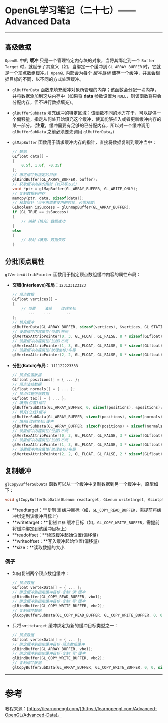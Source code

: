 # OpenGL学习笔记（二十七）—— Advanced Data

---

## 高级数据
`OpenGL` 中的 **缓冲** 只是一个管理特定内存块的对象，当将其绑定到一个 `Buffer Target` 时，就赋予了其意义（如，当绑定一个缓冲到 `GL_ARRAY_BUFFER` 时，它就是一个顶点数组缓冲。）`OpenGL` 内部会为每个 *缓冲目标* 储存一个缓冲，并且会根据目标的不同，以不同的方式处理缓冲。

- `glBufferData` 函数来填充缓冲对象所管理的内存；该函数会分配一块内存，并将数据添加到这块内存中（如果将 **data** 参数设置为 `NULL`，则该函数将只会分配内存，但不进行数据填充）。
- `glBufferSubData` 填充缓冲的特定区域；该函数不同的地方在于，可以提供一个偏移量，指定从何处开始填充这个缓冲，使其能够插入或者更新缓冲内存的某一部分。(**注意**，缓冲需要有足够的已分配内存，所以对一个缓冲调用 `glBufferSubData` 之前必须要先调用 `glBufferData`。)
- `glMapBuffer` 函数用于请求缓冲内存的指针，直接将数据复制到缓冲当中：

	``` C
	// 数据
    GLfloat data[] =
    {
        0.5f, 1.0f, -0.35f
    };
    // 绑定缓冲到指定的目标
    glBindBuffer(GL_ARRAY_BUFFER, buffer);
    // 获取缓冲内存的指针（以只写方式）
    void *ptr = glMapBuffer(GL_ARRAY_BUFFER, GL_WRITE_ONLY);
    // 复制数据到内存
    memcpy(ptr, data, sizeof(data));
    // 释放指针（当不再需要使用的时候，必需释放）
    GLboolean isSuccess = glUnmapBuffer(GL_ARRAY_BUFFER);
    if (GL_TRUE == isSuccess)
    {
        // 映射（填充）数据成功
    }
    else
    {
        // 映射（填充）数据失败
    }
	```
	
	
## 分批顶点属性
`glVertexAttribPointer` 函数用于指定顶点数组缓冲内容的属性布局：

- **交错(Interleave)布局：**`123123123123`

	``` C
	// 顶点数据
    GLfloat vertices[] =
    {
        // 位置    法线    纹理坐标
           ...    ...       ..
    };
    // 填充缓冲
    glBufferData(GL_ARRAY_BUFFER, sizeof(vertices), &vertices, GL_STATIC_DRAW);
    // 设置缓冲内容属性(位置)布局
    glVertexAttribPointer(0, 3, GL_FLOAT, GL_FALSE, 8 * sizeof(GLfloat), (void*)0);
    // 设置缓冲内容属性(法线)布局
    glVertexAttribPointer(1, 3, GL_FLOAT, GL_FALSE, 8 * sizeof(GLfloat), (void*)(3 * sizeof(GLfloat)));
    // 设置缓冲内容属性(纹理坐标)布局
    glVertexAttribPointer(2, 2, GL_FLOAT, GL_FALSE, 8 * sizeof(GLfloat), (void*)(6 * sizeof(GLfloat)));
	```
- **分批(Batch)布局：** `111122223333`

	``` C
	// 顶点位置数据
    GLfloat positions[] = { ... };
    // 顶点法线数据
    GLfloat normals[] = { ... };
    // 顶点纹理坐标数据
    GLfloat tex[] = { ... };
    // 填充(位置)缓冲
    glBufferSubData(GL_ARRAY_BUFFER, 0, sizeof(positions), &positions);
    // 填充(法线)缓冲
    glBufferSubData(GL_ARRAY_BUFFER, sizeof(positions), sizeof(normals), &normals);
    // 填充(纹理坐标)缓冲
    glBufferSubData(GL_ARRAY_BUFFER, sizeof(positions) + sizeof(normals), sizeof(tex), &tex);
    // 设置缓冲内容属性(位置)布局
    glVertexAttribPointer(0, 3, GL_FLOAT, GL_FALSE, 3 * sizeof(GLfloat), 0);
    // 设置缓冲内容属性(法线)布局
    glVertexAttribPointer(1, 3, GL_FLOAT, GL_FALSE, 3 * sizeof(GLfloat), (void*)(sizeof(positions)));
    // 设置缓冲内容属性(纹理坐标)布局
    glVertexAttribPointer(2, 2, GL_FLOAT, GL_FALSE, 2 * sizeof(GLfloat), (void*)(sizeof(positions) + sizeof(normals)));
	```
	
## 复制缓冲
`glCopyBufferSubData` 函数可以从一个缓冲中复制数据到另一个缓冲中，原型如下：

``` C
void glCopyBufferSubData(GLenum readtarget, GLenum writetarget, GLintptr readoffset, GLintptr writeoffset, GLsizeiptr size);
```
- **readtarget：**复制 `源` 缓冲目标（如，`GL_COPY_READ_BUFFER`，需提前将缓冲绑定到该缓冲目标上）
- **writetarget：**复制 `目标` 缓冲目标（如，`GL_COPY_WRITE_BUFFER`，需提前将缓冲绑定到该缓冲目标上）
- **readoffset：**读取缓冲起始位置(偏移量)
- **writeoffset：**写入缓冲起始位置(偏移量)
- **size：**读取数据的大小

### 例子
- 如何复制两个顶点数组缓冲：

	``` C
	// 顶点数据
    GLfloat vertexData[] = { ... };
    // 绑定缓冲到指定缓冲目标·复制'读'缓冲
    glBindBuffer(GL_COPY_READ_BUFFER, vbo1);
    // 绑定缓冲到指定缓冲目标·复制'写'缓冲
    glBindBuffer(GL_COPY_WRITE_BUFFER, vbo2);
    // 复制缓冲数据
    glCopyBufferSubData(GL_COPY_READ_BUFFER, GL_COPY_WRITE_BUFFER, 0, 0, sizeof(vertexData));
	```
- 只将 `writetarget` 缓冲绑定为新的缓冲目标类型之一：

	``` C
	// 顶点数据
    GLfloat vertexData[] = { ... };
    // 绑定缓冲到指定缓冲目标·顶点数组缓冲
    glBindBuffer(GL_ARRAY_BUFFER, vbo1);
    // 绑定缓冲到指定缓冲目标·复制'写'缓冲
    glBindBuffer(GL_COPY_WRITE_BUFFER, vbo2);
    // 复制缓冲数据
    glCopyBufferSubData(GL_ARRAY_BUFFER, GL_COPY_WRITE_BUFFER, 0, 0, sizeof(vertexData));
	```


---


# 参考
教程来源：[https://learnopengl.com/](https://learnopengl.com/Advanced-OpenGL/Advanced-Data)。